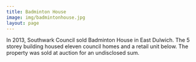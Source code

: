 ```yaml
---
title: Badminton House 
image: img/badmintonhouse.jpg
layout: page
---
```

In 2013, Southwark Council sold Badminton House in East Dulwich. The 5 storey building housed eleven council homes and a retail unit below. The property was sold at auction for an undisclosed sum.
